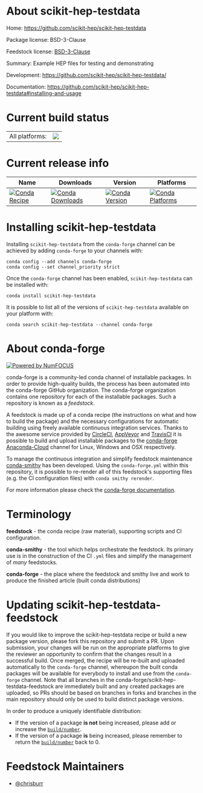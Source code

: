 About scikit-hep-testdata
=========================

Home: https://github.com/scikit-hep/scikit-hep-testdata

Package license: BSD-3-Clause

Feedstock license: [BSD-3-Clause](https://github.com/conda-forge/scikit-hep-testdata-feedstock/blob/master/LICENSE.txt)

Summary: Example HEP files for testing and demonstrating

Development: https://github.com/scikit-hep/scikit-hep-testdata/

Documentation: https://github.com/scikit-hep/scikit-hep-testdata#installing-and-usage

Current build status
====================


<table><tr><td>All platforms:</td>
    <td>
      <a href="https://dev.azure.com/conda-forge/feedstock-builds/_build/latest?definitionId=6599&branchName=master">
        <img src="https://dev.azure.com/conda-forge/feedstock-builds/_apis/build/status/scikit-hep-testdata-feedstock?branchName=master">
      </a>
    </td>
  </tr>
</table>

Current release info
====================

| Name | Downloads | Version | Platforms |
| --- | --- | --- | --- |
| [![Conda Recipe](https://img.shields.io/badge/recipe-scikit--hep--testdata-green.svg)](https://anaconda.org/conda-forge/scikit-hep-testdata) | [![Conda Downloads](https://img.shields.io/conda/dn/conda-forge/scikit-hep-testdata.svg)](https://anaconda.org/conda-forge/scikit-hep-testdata) | [![Conda Version](https://img.shields.io/conda/vn/conda-forge/scikit-hep-testdata.svg)](https://anaconda.org/conda-forge/scikit-hep-testdata) | [![Conda Platforms](https://img.shields.io/conda/pn/conda-forge/scikit-hep-testdata.svg)](https://anaconda.org/conda-forge/scikit-hep-testdata) |

Installing scikit-hep-testdata
==============================

Installing `scikit-hep-testdata` from the `conda-forge` channel can be achieved by adding `conda-forge` to your channels with:

```
conda config --add channels conda-forge
conda config --set channel_priority strict
```

Once the `conda-forge` channel has been enabled, `scikit-hep-testdata` can be installed with:

```
conda install scikit-hep-testdata
```

It is possible to list all of the versions of `scikit-hep-testdata` available on your platform with:

```
conda search scikit-hep-testdata --channel conda-forge
```


About conda-forge
=================

[![Powered by NumFOCUS](https://img.shields.io/badge/powered%20by-NumFOCUS-orange.svg?style=flat&colorA=E1523D&colorB=007D8A)](http://numfocus.org)

conda-forge is a community-led conda channel of installable packages.
In order to provide high-quality builds, the process has been automated into the
conda-forge GitHub organization. The conda-forge organization contains one repository
for each of the installable packages. Such a repository is known as a *feedstock*.

A feedstock is made up of a conda recipe (the instructions on what and how to build
the package) and the necessary configurations for automatic building using freely
available continuous integration services. Thanks to the awesome service provided by
[CircleCI](https://circleci.com/), [AppVeyor](https://www.appveyor.com/)
and [TravisCI](https://travis-ci.com/) it is possible to build and upload installable
packages to the [conda-forge](https://anaconda.org/conda-forge)
[Anaconda-Cloud](https://anaconda.org/) channel for Linux, Windows and OSX respectively.

To manage the continuous integration and simplify feedstock maintenance
[conda-smithy](https://github.com/conda-forge/conda-smithy) has been developed.
Using the ``conda-forge.yml`` within this repository, it is possible to re-render all of
this feedstock's supporting files (e.g. the CI configuration files) with ``conda smithy rerender``.

For more information please check the [conda-forge documentation](https://conda-forge.org/docs/).

Terminology
===========

**feedstock** - the conda recipe (raw material), supporting scripts and CI configuration.

**conda-smithy** - the tool which helps orchestrate the feedstock.
                   Its primary use is in the construction of the CI ``.yml`` files
                   and simplify the management of *many* feedstocks.

**conda-forge** - the place where the feedstock and smithy live and work to
                  produce the finished article (built conda distributions)


Updating scikit-hep-testdata-feedstock
======================================

If you would like to improve the scikit-hep-testdata recipe or build a new
package version, please fork this repository and submit a PR. Upon submission,
your changes will be run on the appropriate platforms to give the reviewer an
opportunity to confirm that the changes result in a successful build. Once
merged, the recipe will be re-built and uploaded automatically to the
`conda-forge` channel, whereupon the built conda packages will be available for
everybody to install and use from the `conda-forge` channel.
Note that all branches in the conda-forge/scikit-hep-testdata-feedstock are
immediately built and any created packages are uploaded, so PRs should be based
on branches in forks and branches in the main repository should only be used to
build distinct package versions.

In order to produce a uniquely identifiable distribution:
 * If the version of a package **is not** being increased, please add or increase
   the [``build/number``](https://docs.conda.io/projects/conda-build/en/latest/resources/define-metadata.html#build-number-and-string).
 * If the version of a package **is** being increased, please remember to return
   the [``build/number``](https://docs.conda.io/projects/conda-build/en/latest/resources/define-metadata.html#build-number-and-string)
   back to 0.

Feedstock Maintainers
=====================

* [@chrisburr](https://github.com/chrisburr/)

